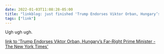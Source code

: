 ```yaml
---
date: 2022-01-03T11:08:28-05:00
title: "linkblog: just finished 'Trump Endorses Viktor Orban, Hungary’s Far-Right Prime Minister - The New York Times'"
tags: ["link"]
---
```

Ugh ugh ugh.
 
[link to 'Trump Endorses Viktor Orban, Hungary’s Far-Right Prime Minister - The New York Times'](https://www.nytimes.com/2022/01/03/us/politics/trump-endorses-viktor-orban-hungary.html)
